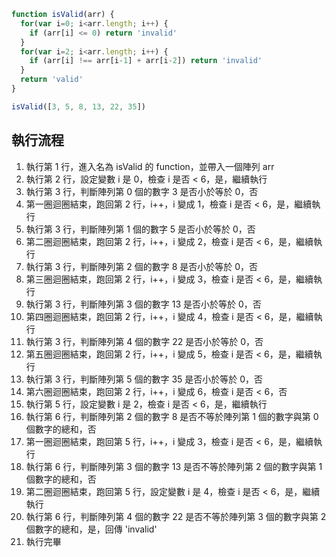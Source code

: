 ``` js
function isValid(arr) {
  for(var i=0; i<arr.length; i++) {
    if (arr[i] <= 0) return 'invalid'
  }
  for(var i=2; i<arr.length; i++) {
    if (arr[i] !== arr[i-1] + arr[i-2]) return 'invalid'
  }
  return 'valid'
}

isValid([3, 5, 8, 13, 22, 35])
```

## 執行流程
1. 執行第 1 行，進入名為 isValid 的 function，並帶入一個陣列 arr
2. 執行第 2 行，設定變數 i 是 0，檢查 i 是否 < 6，是，繼續執行
3. 執行第 3 行，判斷陣列第 0 個的數字 3 是否小於等於 0，否
4. 第一圈迴圈結束，跑回第 2 行，i++，i 變成 1，檢查 i 是否 < 6，是，繼續執行
5. 執行第 3 行，判斷陣列第 1 個的數字 5 是否小於等於 0，否
6. 第二圈迴圈結束，跑回第 2 行，i++，i 變成 2，檢查 i 是否 < 6，是，繼續執行
7. 執行第 3 行，判斷陣列第 2 個的數字 8 是否小於等於 0，否
8. 第三圈迴圈結束，跑回第 2 行，i++，i 變成 3，檢查 i 是否 < 6，是，繼續執行
9. 執行第 3 行，判斷陣列第 3 個的數字 13 是否小於等於 0，否
10. 第四圈迴圈結束，跑回第 2 行，i++，i 變成 4，檢查 i 是否 < 6，是，繼續執行
11. 執行第 3 行，判斷陣列第 4 個的數字 22 是否小於等於 0，否
12. 第五圈迴圈結束，跑回第 2 行，i++，i 變成 5，檢查 i 是否 < 6，是，繼續執行
13. 執行第 3 行，判斷陣列第 5 個的數字 35 是否小於等於 0，否
14. 第六圈迴圈結束，跑回第 2 行，i++，i 變成 6，檢查 i 是否 < 6，否
15. 執行第 5 行，設定變數 i 是 2，檢查 i 是否 < 6，是，繼續執行
16. 執行第 6 行，判斷陣列第 2 個的數字 8 是否不等於陣列第 1 個的數字與第 0 個數字的總和，否
17. 第一圈迴圈結束，跑回第 5 行，i++，i 變成 3，檢查 i 是否 < 6，是，繼續執行
18. 執行第 6 行，判斷陣列第 3 個的數字 13 是否不等於陣列第 2 個的數字與第 1 個數字的總和，否
19. 第二圈迴圈結束，跑回第 5 行，設定變數 i 是 4，檢查 i 是否 < 6，是，繼續執行
20. 執行第 6 行，判斷陣列第 4 個的數字 22 是否不等於陣列第 3 個的數字與第 2 個數字的總和，是，回傳 'invalid'
21. 執行完畢